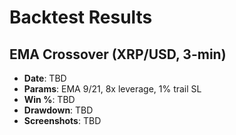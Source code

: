# Backtest Results

## EMA Crossover (XRP/USD, 3-min)
- **Date**: TBD
- **Params**: EMA 9/21, 8x leverage, 1% trail SL
- **Win %**: TBD
- **Drawdown**: TBD
- **Screenshots**: TBD

